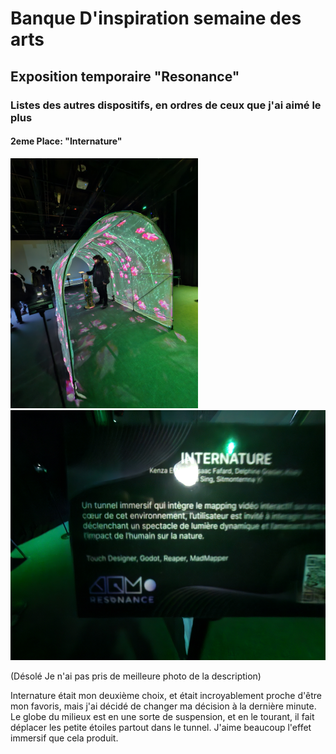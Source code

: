 # Banque D'inspiration semaine des arts

## Exposition temporaire "Resonance"

### Listes des autres dispositifs, en ordres de ceux que j'ai aimé le plus


#### 2eme Place: "Internature"

<img src="ImagesEnsembles/InternatureEnsemble.jpg" wdith="350" height="400" alt="Vue D'ensemble du dispositif Internature"> <img src="ImagesEnsembles/Internature.jpg" wdith="350" height="400" alt="Description et Credits">

(Désolé Je n'ai pas pris de meilleure photo de la description)

Internature était mon deuxième choix, et était incroyablement proche d'être mon favoris, mais j'ai décidé de changer ma décision à la dernière minute. Le globe du milieux est en une sorte de suspension, et en le tourant, il fait déplacer les petite étoiles partout dans le tunnel. J'aime beaucoup l'effet immersif que cela produit.
